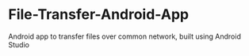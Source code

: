 # File-Transfer-Android-App
Android app to transfer files over common network, built using Android Studio
